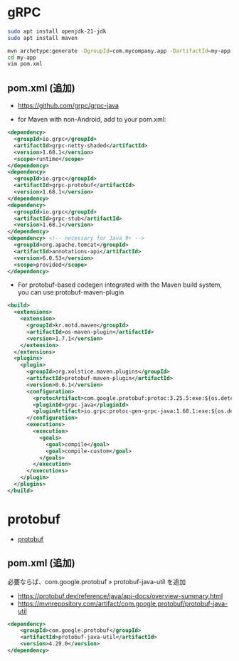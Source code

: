 # gRPC
```zsh
sudo apt install openjdk-21-jdk
sudo apt install maven
```
```zsh
mvn archetype:generate -DgroupId=com.mycompany.app -DartifactId=my-app -DarchetypeArtifactId=maven-archetype-quickstart -DarchetypeVersion=1.5 -DinteractiveMode=false
cd my-app
vim pom.xml
```
## pom.xml (追加)
- https://github.com/grpc/grpc-java

- for Maven with non-Android, add to your pom.xml:
```xml
<dependency>
  <groupId>io.grpc</groupId>
  <artifactId>grpc-netty-shaded</artifactId>
  <version>1.68.1</version>
  <scope>runtime</scope>
</dependency>
<dependency>
  <groupId>io.grpc</groupId>
  <artifactId>grpc-protobuf</artifactId>
  <version>1.68.1</version>
</dependency>
<dependency>
  <groupId>io.grpc</groupId>
  <artifactId>grpc-stub</artifactId>
  <version>1.68.1</version>
</dependency>
<dependency> <!-- necessary for Java 9+ -->
  <groupId>org.apache.tomcat</groupId>
  <artifactId>annotations-api</artifactId>
  <version>6.0.53</version>
  <scope>provided</scope>
</dependency>
```
- For protobuf-based codegen integrated with the Maven build system, you can use protobuf-maven-plugin
```xml
<build>
  <extensions>
    <extension>
      <groupId>kr.motd.maven</groupId>
      <artifactId>os-maven-plugin</artifactId>
      <version>1.7.1</version>
    </extension>
  </extensions>
  <plugins>
    <plugin>
      <groupId>org.xolstice.maven.plugins</groupId>
      <artifactId>protobuf-maven-plugin</artifactId>
      <version>0.6.1</version>
      <configuration>
        <protocArtifact>com.google.protobuf:protoc:3.25.5:exe:${os.detected.classifier}</protocArtifact>
        <pluginId>grpc-java</pluginId>
        <pluginArtifact>io.grpc:protoc-gen-grpc-java:1.68.1:exe:${os.detected.classifier}</pluginArtifact>
      </configuration>
      <executions>
        <execution>
          <goals>
            <goal>compile</goal>
            <goal>compile-custom</goal>
          </goals>
        </execution>
      </executions>
    </plugin>
  </plugins>
</build>
```
# protobuf
- [protobuf](../protobuf/READEME.md)
## pom.xml (追加)
必要ならば、com.google.protobuf » protobuf-java-util を追加
- https://protobuf.dev/reference/java/api-docs/overview-summary.html
- https://mvnrepository.com/artifact/com.google.protobuf/protobuf-java-util
```xml
<dependency>
    <groupId>com.google.protobuf</groupId>
    <artifactId>protobuf-java-util</artifactId>
    <version>4.29.0</version>
</dependency>
```
